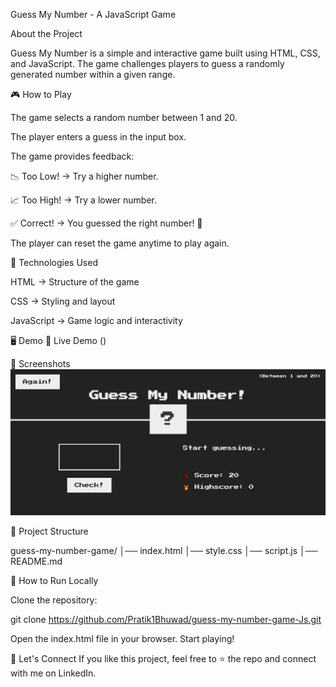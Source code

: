 Guess My Number - A JavaScript Game

About the Project

Guess My Number is a simple and interactive game built using HTML, CSS, and JavaScript. The game challenges players to guess a randomly generated number within a given range.

🎮 How to Play

The game selects a random number between 1 and 20.

The player enters a guess in the input box.

The game provides feedback:

📉 Too Low! → Try a higher number.

📈 Too High! → Try a lower number.

✅ Correct! → You guessed the right number! 🎉

The player can reset the game anytime to play again.

🔧 Technologies Used

HTML → Structure of the game

CSS → Styling and layout

JavaScript → Game logic and interactivity

🖥️ Demo
🔗 Live Demo ()

📸 Screenshots
![Project Screenshot](js_P2.PNG)  

📂 Project Structure

guess-my-number-game/
│── index.html
│── style.css
│── script.js
│── README.md


📜 How to Run Locally

Clone the repository:

git clone https://github.com/Pratik1Bhuwad/guess-my-number-game-Js.git

Open the index.html file in your browser.
Start playing! 

🙌 Let's Connect
If you like this project, feel free to ⭐ the repo and connect with me on LinkedIn.
